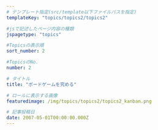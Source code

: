 ```yaml
---
# テンプレート指定(src/template以下ファイルパスを指定)
templateKey: "topics/topics2/topics2"

#jsで記述したページ内容の種類
jspagetype: "topics"

#Topicsの表示順
sort_number: 2

#TopicsのNo.
number: 2

# タイトル
title: "ボードゲームを究める"

# ロールに表示する画像
featuredimage: /img/topics/topics2/topics2_kanban.png

# 記事投稿日
date: 2007-05-01T00:00:00.000Z
---
```

